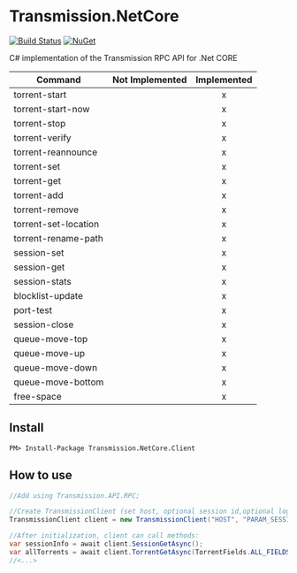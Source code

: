 # Transmission.NetCore
[![Build Status](https://travis-ci.org/Beatlegger/Transmission.NetCore.svg?branch=master)](https://travis-ci.org/Beatlegger/Transmission.NetCore)
[![NuGet](https://img.shields.io/nuget/v/Nuget.Core.svg)](https://www.nuget.org/packages/Transmission.NetCore.Client/)

C# implementation of the Transmission RPC API for .Net CORE

| Command              | Not Implemented | Implemented|
| -------------------- |:-:|:-:|
| torrent-start        |   | x |
| torrent-start-now    |   | x |
| torrent-stop         |   | x |
| torrent-verify       |   | x |
| torrent-reannounce   |   | x |
| torrent-set          |   | x |
| torrent-get          |   | x |
| torrent-add          |   | x |
| torrent-remove       |   | x |
| torrent-set-location |   | x |
| torrent-rename-path  |   | x |
| session-set          |   | x |
| session-get          |   | x |
| session-stats        |   | x |
| blocklist-update     |   | x |
| port-test            |   | x |
| session-close        |   | x |
| queue-move-top       |   | x |
| queue-move-up        |   | x |
| queue-move-down      |   | x |
| queue-move-bottom    |   | x |
| free-space           |   | x |

Install
-------------
```
PM> Install-Package Transmission.NetCore.Client
```

How to use
-------------
```C#
//Add using Transmission.API.RPC;

//Create TransmissionClient (set host, optional session id,optional login and optional pass).
TransmissionClient client = new TransmissionClient("HOST", "PARAM_SESSION_ID", "PARAM_LOGIN", "PARAM_PASS");

//After initialization, client can call methods:
var sessionInfo = await client.SessionGetAsync();
var allTorrents = await client.TorrentGetAsync(TorrentFields.ALL_FIELDS);
//<...>
```

